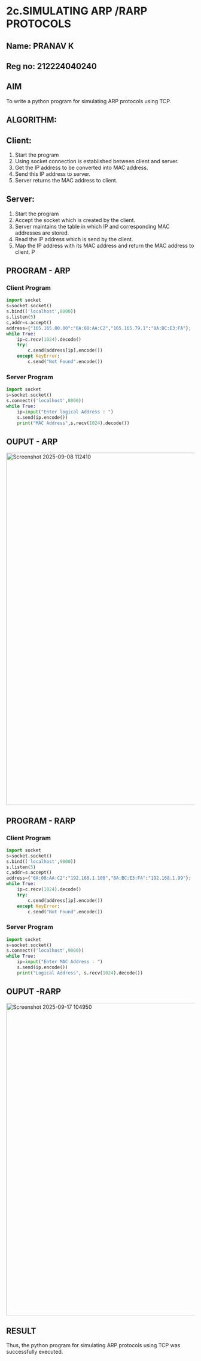 # 2c.SIMULATING ARP /RARP PROTOCOLS
## Name: PRANAV K
## Reg no: 212224040240
## AIM
To write a python program for simulating ARP protocols using TCP.
## ALGORITHM:
## Client:
1. Start the program
2. Using socket connection is established between client and server.
3. Get the IP address to be converted into MAC address.
4. Send this IP address to server.
5. Server returns the MAC address to client.
## Server:
1. Start the program
2. Accept the socket which is created by the client.
3. Server maintains the table in which IP and corresponding MAC addresses are
stored.
4. Read the IP address which is send by the client.
5. Map the IP address with its MAC address and return the MAC address to client.
P
## PROGRAM - ARP
### Client Program
```.py
import socket
s=socket.socket()
s.bind(('localhost',8000))
s.listen(5)
c,addr=s.accept()
address={"165.165.80.80":"6A:08:AA:C2","165.165.79.1":"8A:BC:E3:FA"};
while True:
    ip=c.recv(1024).decode()
    try:
        c.send(address[ip].encode())
    except KeyError:
        c.send("Not Found".encode())
```

### Server Program
```.py
import socket
s=socket.socket()
s.connect(('localhost',8000))
while True:
    ip=input("Enter logical Address : ")
    s.send(ip.encode())
    print("MAC Address",s.recv(1024).decode())
```

## OUPUT - ARP
<img width="1660" height="939" alt="Screenshot 2025-09-08 112410" src="https://github.com/user-attachments/assets/e361b3c0-2d0c-46d1-95ea-9814456c59d7" />

## PROGRAM - RARP
### Client Program
```.py
import socket
s=socket.socket()
s.bind(('localhost',9000))
s.listen(5) 
c,addr=s.accept()
address={"6A:08:AA:C2":"192.168.1.100","8A:BC:E3:FA":"192.168.1.99"};
while True: 
    ip=c.recv(1024).decode() 
    try:
        c.send(address[ip].encode())
    except KeyError:
        c.send("Not Found".encode())
```

### Server Program
```.py
import socket 
s=socket.socket()
s.connect(('localhost',9000)) 
while True:
    ip=input("Enter MAC Address : ")
    s.send(ip.encode())
    print("Logical Address", s.recv(1024).decode())
```

## OUPUT -RARP
<img width="1733" height="833" alt="Screenshot 2025-09-17 104950" src="https://github.com/user-attachments/assets/6ab1e11f-ee7f-4b38-a240-e6422b3579ff" />

## RESULT
Thus, the python program for simulating ARP protocols using TCP was successfully 
executed.
